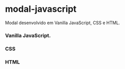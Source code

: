 # modal-javascript
Modal desenvolvido em Vanilla JavaScript, CSS e HTML.

### Vanilla JavaScript.
### CSS
### HTML

